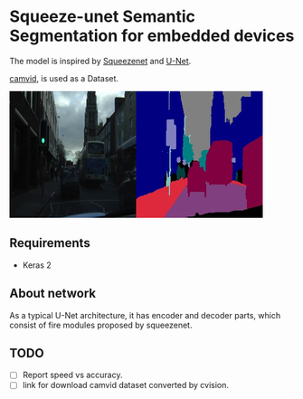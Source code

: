 # Squeeze-unet Semantic Segmentation for embedded devices

The model is inspired by [Squeezenet](https://arxiv.org/abs/1602.07360) and [U-Net](https://arxiv.org/abs/1505.04597).

[camvid](https://github.com/alexgkendall/SegNet-Tutorial/tree/master/CamVid), is used as a Dataset.

![Example of predicted image.](img/result.jpg)

## Requirements

* Keras 2

## About network

As a typical U-Net architecture, it has encoder and decoder parts, which consist of fire modules proposed by squeezenet.

## TODO

- [ ] Report speed vs accuracy.
- [ ] link for download camvid dataset converted by cvision.
